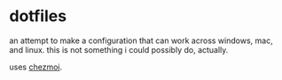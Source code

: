 # dotfiles

an attempt to make a configuration that can work across windows, mac, and linux. this is not something i could possibly do, actually.

uses [chezmoi](https://www.chezmoi.io).
